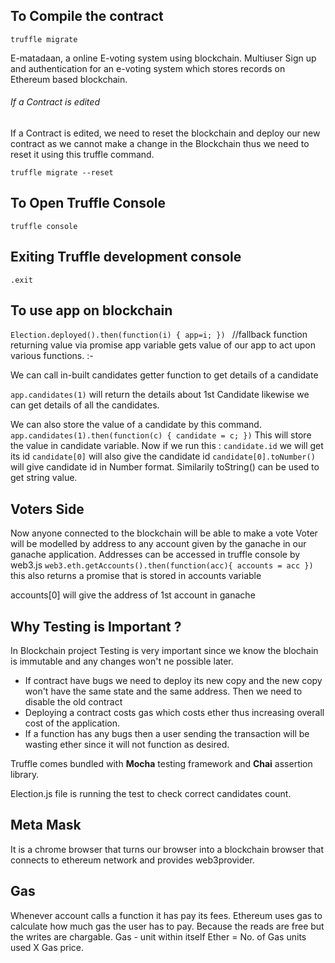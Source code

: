 ## To Compile the contract
```
truffle migrate
```
E-matadaan, a online E-voting system using blockchain. Multiuser Sign up and authentication for an e-voting system which stores records on Ethereum based blockchain.
###### If a Contract is edited
If a Contract is edited, we need to reset the blockchain and deploy our new contract as we cannot make a change in the Blockchain thus we need to reset it using this truffle command.
```
truffle migrate --reset
```
## To Open Truffle Console
```truffle console```

## Exiting Truffle development console
```.exit```

## To use app on blockchain
```Election.deployed().then(function(i) { app=i; }) ``` //fallback function returning value via promise
app variable gets value of our app to act upon various functions. :-

 We can call in-built candidates getter function to get details of a candidate
 
 ```app.candidates(1)``` will return the details about 1st Candidate likewise we can get details of all the candidates.

 We can also store the value of a candidate by this command.
 ```app.candidates(1).then(function(c) { candidate = c; })``` This will store the value in candidate variable. 
 Now if we run this : ```candidate.id``` we will get its id
```candidate[0]``` will also give the candidate id
```candidate[0].toNumber()``` will give candidate id in Number format.
Similarily toString() can be used to get string value.

## Voters Side
Now anyone connected to the blockchain will be able to make a vote 
Voter will be modelled by address to any account given by the ganache in our ganache application.
Addresses can be accessed in truffle console by web3.js
```web3.eth.getAccounts().then(function(acc){ accounts = acc })``` this also returns a promise that is stored in accounts variable

accounts[0] will give the address of 1st account in ganache

## Why Testing is Important ?
In Blockchain project Testing is very important since we know the blochain is immutable and any changes won't ne possible later.

- If contract have bugs we need to deploy its new copy and the new copy won't have the same state and the same address. Then we need to disable the old contract
- Deploying a contract costs gas which costs ether thus increasing overall cost of the application.
- If a function has any bugs then a user sending the transaction will be wasting ether since it will not function as desired.

Truffle comes bundled with **Mocha** testing framework and **Chai** assertion library.

Election.js file is running the test to check correct candidates count.

## Meta Mask 
It is a chrome browser that turns our browser into a blockchain browser that connects to ethereum network and provides web3provider.

## Gas
Whenever account calls a function it has pay its fees.
Ethereum uses gas to calculate how much gas the user has to pay.
Because the reads are free but the writes are chargable.
Gas - unit within itself
Ether = No. of Gas units used X Gas price.

 

